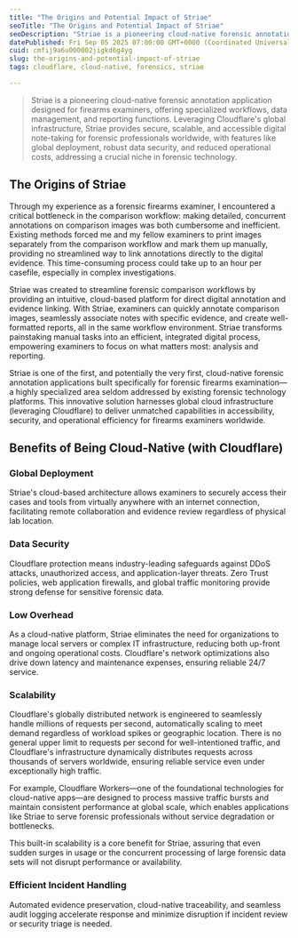 ```yaml
---
title: "The Origins and Potential Impact of Striae"
seoTitle: "The Origins and Potential Impact of Striae"
seoDescription: "Striae is a pioneering cloud-native forensic annotation application designed for firearms examiners"
datePublished: Fri Sep 05 2025 07:00:00 GMT+0000 (Coordinated Universal Time)
cuid: cmfij9a6u000002jigkd6g4yg
slug: the-origins-and-potential-impact-of-striae
tags: cloudflare, cloud-native, forensics, striae

---
```


> Striae is a pioneering cloud-native forensic annotation application designed for firearms examiners, offering specialized workflows, data management, and reporting functions. Leveraging Cloudflare's global infrastructure, Striae provides secure, scalable, and accessible digital note-taking for forensic professionals worldwide, with features like global deployment, robust data security, and reduced operational costs, addressing a crucial niche in forensic technology.

## **The Origins of Striae**

Through my experience as a forensic firearms examiner, I encountered a critical bottleneck in the comparison workflow: making detailed, concurrent annotations on comparison images was both cumbersome and inefficient. Existing methods forced me and my fellow examiners to print images separately from the comparison workflow and mark them up manually, providing no streamlined way to link annotations directly to the digital evidence. This time-consuming process could take up to an hour per casefile, especially in complex investigations.

Striae was created to streamline forensic comparison workflows by providing an intuitive, cloud-based platform for direct digital annotation and evidence linking. With Striae, examiners can quickly annotate comparison images, seamlessly associate notes with specific evidence, and create well-formatted reports, all in the same workflow environment. Striae transforms painstaking manual tasks into an efficient, integrated digital process, empowering examiners to focus on what matters most: analysis and reporting.

Striae is one of the first, and potentially the very first, cloud-native forensic annotation applications built specifically for forensic firearms examination—a highly specialized area seldom addressed by existing forensic technology platforms. This innovative solution harnesses global cloud infrastructure (leveraging Cloudflare) to deliver unmatched capabilities in accessibility, security, and operational efficiency for firearms examiners worldwide.

## **Benefits of Being Cloud-Native (with Cloudflare)**

### **Global Deployment**

Striae's cloud-based architecture allows examiners to securely access their cases and tools from virtually anywhere with an internet connection, facilitating remote collaboration and evidence review regardless of physical lab location.

### **Data Security**

Cloudflare protection means industry-leading safeguards against DDoS attacks, unauthorized access, and application-layer threats. Zero Trust policies, web application firewalls, and global traffic monitoring provide strong defense for sensitive forensic data.

### **Low Overhead**

As a cloud-native platform, Striae eliminates the need for organizations to manage local servers or complex IT infrastructure, reducing both up-front and ongoing operational costs. Cloudflare's network optimizations also drive down latency and maintenance expenses, ensuring reliable 24/7 service.

### **Scalability**

Cloudflare's globally distributed network is engineered to seamlessly handle millions of requests per second, automatically scaling to meet demand regardless of workload spikes or geographic location. There is no general upper limit to requests per second for well-intentioned traffic, and Cloudflare's infrastructure dynamically distributes requests across thousands of servers worldwide, ensuring reliable service even under exceptionally high traffic.

For example, Cloudflare Workers—one of the foundational technologies for cloud-native apps—are designed to process massive traffic bursts and maintain consistent performance at global scale, which enables applications like Striae to serve forensic professionals without service degradation or bottlenecks.

This built-in scalability is a core benefit for Striae, assuring that even sudden surges in usage or the concurrent processing of large forensic data sets will not disrupt performance or availability.

### **Efficient Incident Handling**

Automated evidence preservation, cloud-native traceability, and seamless audit logging accelerate response and minimize disruption if incident review or security triage is needed.